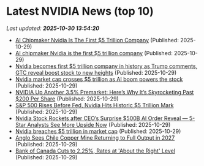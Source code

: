 # Latest NVIDIA News (top 10)
_Last updated: **2025-10-30 13:54:20**_

- [AI Chipmaker Nvidia Is The First $5 Trillion Company](https://www.huffpost.com/entry/ai-chipmaker-nvidia-first-5-trillion-company_n_69021ae0e4b0f553c434d94f) (Published: 2025-10-29)
- [AI chipmaker Nvidia is the first $5 trillion company](https://biztoc.com/x/11a3483dd5d7d73a) (Published: 2025-10-29)
- [Nvidia becomes first $5 trillion company in history as Trump comments, GTC reveal boost stock to new heights](https://biztoc.com/x/39bda4a3753b9f62) (Published: 2025-10-29)
- [Nvidia market cap crosses $5 trillion as AI boom powers the stock](https://biztoc.com/x/c0d641957996e24f) (Published: 2025-10-29)
- [NVIDIA Up Another 3.5% Premarket: Here’s Why It’s Skyrocketing Past $200 Per Share](https://biztoc.com/x/6fab8623de33c28a) (Published: 2025-10-29)
- [S&P 500 Rises Before Fed, Nvidia Hits Historic $5 Trillion Mark](https://biztoc.com/x/4148e18eb7074c07) (Published: 2025-10-29)
- [Nvidia Stock Rockets after CEO’s Surprise $500B AI Order Reveal — 5-Star Analysts See More Upside Now](https://biztoc.com/x/76e1e5354c677cf5) (Published: 2025-10-29)
- [Nvidia breaches $5 trillion in market cap](https://biztoc.com/x/3a6b83ea424c5067) (Published: 2025-10-29)
- [Anglo Sees Chile Copper Mine Returning to Full Output in 2027](https://biztoc.com/x/7b0f1b9137efaa0a) (Published: 2025-10-29)
- [Bank of Canada Cuts to 2.25%, Rates at 'About the Right' Level](https://biztoc.com/x/366434362e377524) (Published: 2025-10-29)
